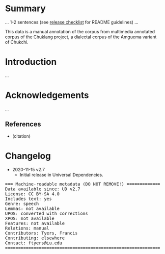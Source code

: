 # Summary

... 1-2 sentences (see [release checklist](http://universaldependencies.org/release_checklist.html#the-readme-file) for README guidelines) ...

This data is a manual annotation of the corpus from multimedia annotated corpus
of the [Chuklang](http://chuklang.ru/) project, a dialectal corpus of the Amguema
variant of Chukchi.

# Introduction

...


# Acknowledgements

...

## References

* (citation)


# Changelog

* 2020-11-15 v2.7
  * Initial release in Universal Dependencies.


<pre>
=== Machine-readable metadata (DO NOT REMOVE!) ================================
Data available since: UD v2.7
License: CC BY-SA 4.0
Includes text: yes
Genre: speech
Lemmas: not available
UPOS: converted with corrections
XPOS: not available
Features: not available
Relations: manual
Contributors: Tyers, Francis
Contributing: elsewhere
Contact: ftyers@iu.edu
===============================================================================
</pre>

